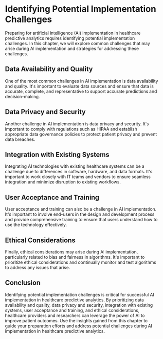 Identifying Potential Implementation Challenges
==============================================================================================================================

Preparing for artificial intelligence (AI) implementation in healthcare predictive analytics requires identifying potential implementation challenges. In this chapter, we will explore common challenges that may arise during AI implementation and strategies for addressing these challenges.

Data Availability and Quality
-----------------------------

One of the most common challenges in AI implementation is data availability and quality. It's important to evaluate data sources and ensure that data is accurate, complete, and representative to support accurate predictions and decision-making.

Data Privacy and Security
-------------------------

Another challenge in AI implementation is data privacy and security. It's important to comply with regulations such as HIPAA and establish appropriate data governance policies to protect patient privacy and prevent data breaches.

Integration with Existing Systems
---------------------------------

Integrating AI technologies with existing healthcare systems can be a challenge due to differences in software, hardware, and data formats. It's important to work closely with IT teams and vendors to ensure seamless integration and minimize disruption to existing workflows.

User Acceptance and Training
----------------------------

User acceptance and training can also be a challenge in AI implementation. It's important to involve end-users in the design and development process and provide comprehensive training to ensure that users understand how to use the technology effectively.

Ethical Considerations
----------------------

Finally, ethical considerations may arise during AI implementation, particularly related to bias and fairness in algorithms. It's important to prioritize ethical considerations and continually monitor and test algorithms to address any issues that arise.

Conclusion
----------

Identifying potential implementation challenges is critical for successful AI implementation in healthcare predictive analytics. By prioritizing data availability and quality, data privacy and security, integration with existing systems, user acceptance and training, and ethical considerations, healthcare providers and researchers can leverage the power of AI to improve patient outcomes. Use the insights gained from this chapter to guide your preparation efforts and address potential challenges during AI implementation in healthcare predictive analytics.
